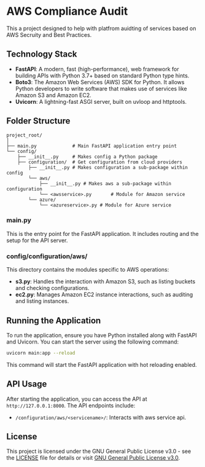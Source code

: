 # AWS Compliance Audit

This a project designed to help with platfrom auidting of services based on AWS Secruity and Best Practices.


## Technology Stack

- **FastAPI**: A modern, fast (high-performance), web framework for building APIs with Python 3.7+ based on standard Python type hints.
- **Boto3**: The Amazon Web Services (AWS) SDK for Python. It allows Python developers to write software that makes use of services like Amazon S3 and Amazon EC2.
- **Uvicorn**: A lightning-fast ASGI server, built on uvloop and httptools.

## Folder Structure

```
project_root/
│
├── main.py             # Main FastAPI application entry point
└── config/
    ├── __init__.py     # Makes config a Python package
    ├── configuration/  # Get configuration from cloud providers
        ├── __init__.py # Makes configuration a sub-package within config
        └── aws/
            ├── __init__.py # Makes aws a sub-package within configuration
            └── <awsservice>.py       # Module for Amazon service
        └── azure/
            └── <azureservice>.py # Module for Azure service 
```

### main.py

This is the entry point for the FastAPI application. It includes routing and the setup for the API server.

### config/configuration/aws/

This directory contains the modules specific to AWS operations:
- **s3.py**: Handles the interaction with Amazon S3, such as listing buckets and checking configurations.
- **ec2.py**: Manages Amazon EC2 instance interactions, such as auditing and listing instances.

## Running the Application

To run the application, ensure you have Python installed along with FastAPI and Uvicorn. You can start the server using the following command:

```bash
uvicorn main:app --reload
```

This command will start the FastAPI application with hot reloading enabled.

## API Usage

After starting the application, you can access the API at `http://127.0.0.1:8000`. The API endpoints include:

- `/configuration/aws/<servicename>/`: Interacts with aws service api.

## License

This project is licensed under the GNU General Public License v3.0 - see the [LICENSE](LICENSE) file for details or visit [GNU General Public License v3.0](https://www.gnu.org/licenses/gpl-3.0.en.html).

